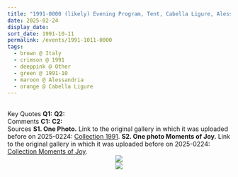 ```yaml
---
title: "1991-0000 (likely) Evening Program, Tent, Cabella Ligure, Alessandria, Italy (other year 1992)"
date: 2025-02-24
display_date: 
sort_date: 1991-10-11
permalink: /events/1991-1011-0000
tags:
  - brown @ Italy
  - crimson @ 1991
  - deeppink @ Other
  - green @ 1991-10
  - maroon @ Alessandria
  - orange @ Cabella Ligure
---
```


<br>

<wave-list>
  <list-title color="DarkSeaGreen" width="55">Key Quotes</list-title>
  <list-item color="BlanchedAlmond" width="280"><b>Q1:</b> <i></i></list-item>
  <list-item color="Lavender" width="280"><b>Q2:</b> <i></i></list-item>
</wave-list>

<br>

<wave-list>
  <list-title color="DarkSeaGreen" width="55">Comments</list-title>
  <list-item color="BlanchedAlmond" width="280"><b>C1:</b> <i></i></list-item>
  <list-item color="Lavender" width="280"><b>C2:</b> <i></i></list-item>
</wave-list>

<br>

<wave-list>
  <list-title color="DarkSeaGreen" width="40">Sources</list-title>
  <list-item color="BlanchedAlmond"  width="280"><b>S1. One Photo.</b> Link to the original gallery in which it was uploaded before on 2025-0224: <a href="https://eternalmoments.smugmug.com/Collections/David-Bur%C5%A1a-Collection/1991">Collection 1991</a>.</list-item>
  <list-item color="BlanchedAlmond"  width="280"><b>S2. One photo Moments of Joy.</b> Link to the original gallery in which it was uploaded before on 2025-0224: <a href="https://eternalmoments.smugmug.com/Collections/David-Bur%C5%A1a-Collection/Moments-of-Joy">Collection Moments of Joy</a>.</list-item>  
</wave-list>

<div style="text-align: center"><img src="https://pub-bcc3cbe9b1e94ba1ac28915f7a3900fa.r2.dev/1991-0000_(likely)_Evening_Program_Tent_Cabella_Ligure_Alessandria_Italy_(other_year_1992)_01_(David_Bursa_Collection).jpg" /></div>

<div style="text-align: center"><img src="https://pub-bcc3cbe9b1e94ba1ac28915f7a3900fa.r2.dev/1991-0000_(likely)_Evening_Program_Tent_Cabella_Ligure_Alessandria_Italy_(other_year_1992)_00_(David_Bursa_Collection).jpg" /></div>